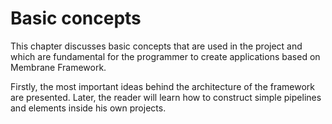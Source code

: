 # Basic concepts

This chapter discusses basic concepts that are used in the project and which are fundamental for the programmer to create applications based on Membrane Framework.

Firstly, the most important ideas behind the architecture of the framework are presented. Later, the reader will learn how to construct simple pipelines and elements inside his own projects.
